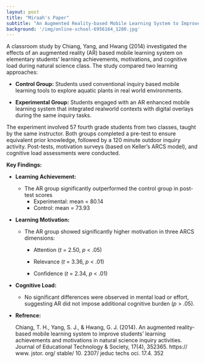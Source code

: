 ```yaml
---
layout: post
title: "Miraah's Paper"
subtitle: "An Augmented Reality-based Mobile Learning System to Improve Students’ Learning Achievements and Motivations in Natural Science Inquiry Activities"
background: '/img/online-school-6956164_1280.jpg'
---
```



A classroom study by Chiang, Yang, and Hwang (2014) investigated the effects of an augmented reality (AR) based mobile learning system on elementary students’ learning achievements, motivations, and cognitive load during natural science class. The study compared two learning approaches:

- **Control Group:** Students used conventional inquiry based mobile learning tools to explore aquatic plants in real world environments.

- **Experimental Group:** Students engaged with an AR enhanced mobile learning system that integrated realworld contexts with digital overlays during the same inquiry tasks.

The experiment involved 57 fourth grade students from two classes, taught by the same instructor. Both groups completed a pre-test to ensure equivalent prior knowledge, followed by a 120 minute outdoor inquiry activity. Post-tests, motivation surveys (based on Keller’s ARCS model), and cognitive load assessments were conducted.

**Key Findings:**
- **Learning Achievement:**
  - The AR group significantly outperformed the control group in post-test scores   
    - Experimental: mean = 80.14 
    - Control: mean = 73.93

- **Learning Motivation:**

  - The AR group showed significantly higher motivation in three ARCS dimensions:

    - Attention (*t* = 2.50, *p* < .05)

    - Relevance (*t* = 3.36, *p* < .01)

    - Confidence (*t* = 2.34, *p* < .01)


- **Cognitive Load:**

  - No significant differences were observed in mental load or effort, suggesting AR did not impose additional cognitive burden (*p* > .05).



- **Refrence:**


  Chiang, T. H., Yang, S. J., & Hwang, G. J. (2014). An augmented reality-based mobile learning system to improve students’ learning 
achievements and motivations in natural science inquiry activities. Journal of Educational Technology & Society, 17(4), 352365. https:// www. jstor. org/ stable/ 10. 2307/ jeduc techs oci. 17.4. 352

